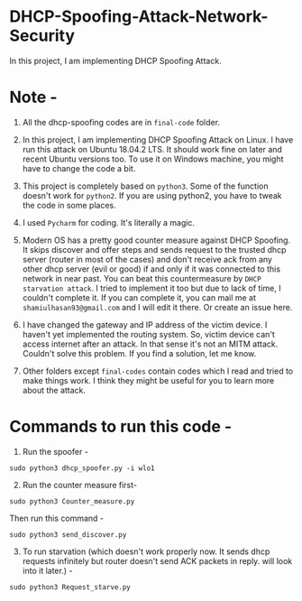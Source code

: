 # DHCP-Spoofing-Attack-Network-Security

In this project, I am implementing DHCP Spoofing Attack. 

# Note - 
1. All the dhcp-spoofing codes are in `final-code` folder.  

2. In this project, I am implementing DHCP Spoofing Attack on Linux. I have run this attack on Ubuntu 18.04.2 LTS. It should work fine on later and recent Ubuntu versions too. To use it on Windows machine, you might have to change the code a bit. 

3. This project is completely based on `python3`. Some of the function doesn't work for `python2`. If you are using python2, you have to tweak the code in some places. 

4. I used `Pycharm` for coding. It's literally a magic. 

5. Modern OS has a pretty good counter measure against DHCP Spoofing. It skips discover and offer steps and sends request to the trusted dhcp server (router in most of the cases) and don't receive ack from any other dhcp server (evil or good) if and only if it was connected to this network in near past. You can beat this countermeasure by `DHCP starvation attack`. I tried to implement it too but due to lack of time, I couldn't complete it. If you can complete it, you can mail me at `shamiulhasan93@gmail.com` and I will edit it there. Or create an issue here. 

6. I have changed the gateway and IP address of the victim device. I haven't yet implemented the routing system. So, victim device can't access internet after an attack. In that sense it's not an MITM attack. Couldn't solve this problem. If you find a solution, let me know.

7. Other folders except `final-codes` contain codes which I read and tried to make things work. I think they might be useful for you to learn more about the attack.  

# Commands to run this code - 

1. Run the spoofer - 

```shell
sudo python3 dhcp_spoofer.py -i wlo1
```

2. Run the counter measure first- 
```shell
sudo python3 Counter_measure.py
```

Then run this command - 
```shell
sudo python3 send_discover.py
```

3. To run starvation (which doesn't work properly now. It sends dhcp requests infinitely but router doesn't send ACK packets in reply. will look into it later.) - 
```shell 
sudo python3 Request_starve.py
```
